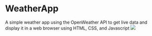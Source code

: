 # WeatherApp
A simple weather app using the OpenWeather API to get live data and display it in a web browser using HTML, CSS, and Javascript
![](https://github.com/DhruvK0/WeatherApp/tree/master/assets/WeatherApppic.PNG)